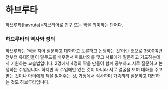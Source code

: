 # 하브루타

하브루타(havruta)=히브리어로 친구 또는 짝을 의미하는 단어다. 


### 하브루타의 역사와 정의

하브루타는 ‘짝을 지어 질문하고 대화하고 토론하고 논쟁하는 것’이란 뜻으로 3500여년 전부터 유대인들이 탈무드를 배우면서 파트너와를 맺고 서로에게 질문하고 기도하는데서 기원하는 교습법입니다. 2명에서 4명의 짝을 만들어 함께 공부하고 서로 질문하고 논쟁하는 수업입니다. 하지만 꼭 수업에만 있는 것이 아니라 서로 얼굴을 보며 대화를 주고 받는 것이나 아이에게 책을 읽어주는 것, 가정에서 식사하며 가족끼리 질문하고 대답하는 것도 하브루타입니다.